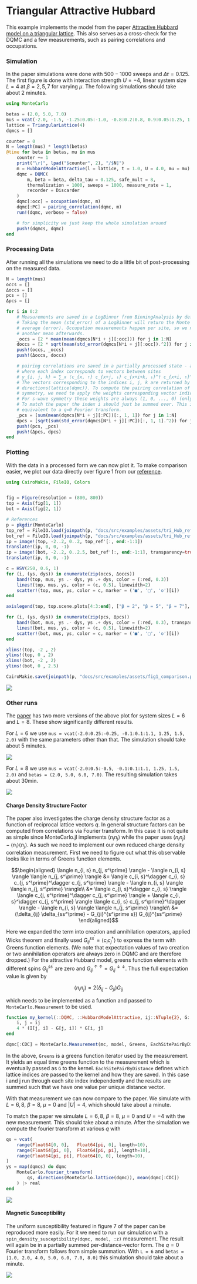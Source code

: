 # Triangular Attractive Hubbard 

This example implements the model from the paper [Attractive Hubbard model on a triangular lattice](https://journals.aps.org/prb/abstract/10.1103/PhysRevB.48.3976). This also serves as a cross-check for the DQMC and a few measurements, such as pairing correlations and occupations. 

### Simulation

In the paper simulations were done with $500-1000$ sweeps and $\Delta\tau = 0.125$. The first figure is done with interaction strength $U = -4$, linear system size $L = 4$ at $\beta = 2, 5, 7$ for varying $\mu$. The following simulations should take about 2 minutes.

```julia
using MonteCarlo

betas = (2.0, 5.0, 7.0)
mus = vcat(-2.0, -1.5, -1.25:0.05:-1.0, -0.8:0.2:0.8, 0.9:0.05:1.25, 1.5, 2.0)
lattice = TriangularLattice(4)
dqmcs = []

counter = 0
N = length(mus) * length(betas)
@time for beta in betas, mu in mus
    counter += 1
    print("\r[", lpad("$counter", 2), "/$N]")
    m = HubbardModelAttractive(l = lattice, t = 1.0, U = 4.0, mu = mu)
    dqmc = DQMC(
        m, beta = beta, delta_tau = 0.125, safe_mult = 8, 
        thermalization = 1000, sweeps = 1000, measure_rate = 1,
        recorder = Discarder
    )
    dqmc[:occ] = occupation(dqmc, m)
    dqmc[:PC] = pairing_correlation(dqmc, m)
    run!(dqmc, verbose = false)

    # for simplicity we just keep the whole simulation around
    push!(dqmcs, dqmc)
end
```

### Processing Data

After running all the simulations we need to do a little bit of post-processing on the measured data. 

```julia
N = length(mus)
occs = []
Δoccs = []
pcs = []
Δpcs = []

for i in 0:2
    # Measurements are saved in a LogBinner from BinningAnalysis by default.
    # Taking the mean (std_error) of a LogBinner will return the Monte Carlo 
    # average (error). Occupation measurements happen per site, so we need 
    # another mean afterwards. 
    _occs = [2 * mean(mean(dqmcs[N*i + j][:occ])) for j in 1:N]
    doccs = [2 * sqrt(mean(std_error(dqmcs[N*i + j][:occ]).^2)) for j in 1:N]
    push!(occs, _occs)
    push!(Δoccs, doccs)

    # pairing correlations are saved in a partially processed state - a 3D matrix
    # where each index corresponds to vectors between sites
    # y_{i, j, k} = ∑_x ⟨c_{x, ↑} c_{x+j, ↓} c_{x+i+k, ↓}^† c_{x+i, ↑}^†
    # The vectors corresponding to the indices i, j, k are returned by 
    # directions(lattice(dqmc)). To compute the pairing correlation of a certain
    # symmetry, we need to apply the weights corresponding vector indices j, k.
    # For s-wave symmetry these weights are always (1, 0, ..., 0) (only vector 0).
    # To match the paper the index i should just be summed over. This is 
    # equivalent to a q=0 Fourier transform.
    _pcs = [sum(mean(dqmcs[N*i + j][:PC])[:, 1, 1]) for j in 1:N]
    dpcs = [sqrt(sum(std_error(dqmcs[N*i + j][:PC])[:, 1, 1].^2)) for j in 1:N]
    push!(pcs, _pcs)
    push!(Δpcs, dpcs)
end
```

### Plotting

With the data in a processed form we can now plot it. To make comparison easier, we plot our data directly over figure 1 from our [reference](https://journals.aps.org/prb/abstract/10.1103/PhysRevB.48.397).

```julia
using CairoMakie, FileIO, Colors


fig = Figure(resolution = (800, 800))
top = Axis(fig[1, 1])
bot = Axis(fig[2, 1])

# References
p = pkgdir(MonteCarlo)
top_ref = FileIO.load(joinpath(p, "docs/src/examples/assets/tri_Hub_ref1_1.png"))
bot_ref = FileIO.load(joinpath(p, "docs/src/examples/assets/tri_Hub_ref1_2.png"))
ip = image!(top, -2..2, 0..2, top_ref'[:, end:-1:1])
translate!(ip, 0, 0, -1)
ip = image!(bot, -2..2, 0..2.5, bot_ref'[:, end:-1:1], transparency=true)
translate!(ip, 0, 0, -1)

c = HSV(250, 0.6, 1)
for (i, (ys, dys)) in enumerate(zip(occs, Δoccs))
    band!(top, mus, ys .- dys, ys .+ dys, color = (:red, 0.3))
    lines!(top, mus, ys, color = (c, 0.5), linewidth=2)
    scatter!(top, mus, ys, color = c, marker = ('■', '□', 'o')[i])
end

axislegend(top, top.scene.plots[4:3:end], ["β = 2", "β = 5", "β = 7"], position = :rb)

for (i, (ys, dys)) in enumerate(zip(pcs, Δpcs))
    band!(bot, mus, ys .- dys, ys .+ dys, color = (:red, 0.3), transparency=true)
    lines!(bot, mus, ys, color = (c, 0.5), linewidth=2)
    scatter!(bot, mus, ys, color = c, marker = ('■', '□', 'o')[i])
end

xlims!(top, -2 , 2)
ylims!(top, 0 , 2)
xlims!(bot, -2 , 2)
ylims!(bot, 0 , 2.5)

CairoMakie.save(joinpath(p, "docs/src/examples/assets/fig1_comparison.png"), fig)
```

![](assets/fig1_comparison.png)

### Other runs

The [paper](https://journals.aps.org/prb/abstract/10.1103/PhysRevB.48.3976) has two more versions of the above plot for system sizes $L = 6$ and $L = 8$. These show significantly different results.

For $L = 6$ we use `mus = vcat(-2.0:0.25:-0.25, -0.1:0.1:1.1, 1.25, 1.5, 2.0)` with the same parameters other than that. The simulation should take about 5 minutes.

![](assets/fig2_comparison.png)

For $L=8$ we use `mus = vcat(-2.0:0.5:-0.5, -0.1:0.1:1.1, 1.25, 1.5, 2.0)` and `betas = (2.0, 5.0, 6.0, 7.0)`. The resulting simulation takes about 30min.

![](assets/fig3_comparison.png)

#### Charge Density Structure Factor

The paper also investigates the charge density structure factor as a function of reciprocal lattice vectors $q$. In general structure factors can be computed from correlations via Fourier transform. In this case it is not quite as simple since MonteCarlo.jl implements $\langle n_i n_j \rangle$ while the paper uses $\langle n_i n_j \rangle - \langle n_i \rangle \langle n_j \rangle$. As such we need to implement our own reduced charge density correlation measurement. First we need to figure out what this observable looks like in terms of Greens function elements.

```math
\begin{aligned}
	\langle n_{i, s} n_{j, s^\prime} \rangle - \langle n_{i, s} \rangle \langle n_{j, s^\prime} \rangle
	&= \langle c_{i, s}^\dagger c_{i, s} c_{j, s^\prime}^\dagger c_{j, s^\prime} \rangle  - \langle n_{i, s} \rangle \langle n_{j, s^\prime} \rangle\\
	&= \langle c_{i, s}^\dagger c_{i, s} \rangle \langle c_{j, s^\prime}^\dagger c_{j, s^\prime} \rangle + \langle c_{i, s}^\dagger c_{j, s^\prime} \rangle \langle c_{i, s} c_{j, s^\prime}^\dagger \rangle  - \langle n_{i, s} \rangle \langle n_{j, s^\prime} \rangle\\
	&= (\delta_{ij} \delta_{ss^\prime} - G_{ji}^{s^\prime s}) G_{ij}^{ss^\prime}
\end{aligned}
```

Here we expanded the term into creation and annihilation operators, applied Wicks theorem and finally used $G_{ij}^{ss^\prime} = \langle c_i c_j^\dagger \rangle$ to express the term with Greens function elements. (We note that expectation values of two creation or two annihilation operators are always zero in DQMC and are therefore dropped.) For the attractive Hubbard model, greens function elements with different spins $G_{ij}^{ss^\prime}$ are zero and $G_{ij}^{\uparrow\uparrow} = G_{ij}^{\downarrow\downarrow}$. Thus the full expectation value is given by

```math
\langle n_i n_j \rangle = 2 (\delta_{ij} - G_{ji}) G_{ij}
```

which needs to be implemented as a function and passed to `MonteCarlo.Measurement` to be used.

```julia
function my_kernel(::DQMC, ::HubbardModelAttractive, ij::NTuple{2}, G::AbstractArray)
    i, j = ij
    4 * (I[j, i] - G[j, i]) * G[i, j]
end

dqmc[:CDC] = MonteCarlo.Measurement(mc, model, Greens, EachSitePairByDistance, my_kernel)
```

In the above, `Greens` is a greens function iterator used by the measurement. It yields an equal time greens function to the measurement which is eventually passed as `G` to the kernel. `EachSitePairByDistance` defines which lattice indices are passed to the kernel and how they are saved. In this case i and j run through each site index independently and the results are summed such that we have one value per unique distance vector.

With that measurement we can now compare to the paper. We simulate with $L = 6, 8$, $\beta = 8$, $\mu = 0$ and $|U| = 4$, which should take about a minute.

To match the paper we simulate $L = 6, 8$, $\beta = 8$, $\mu = 0$ and $U = -4$ with the new measurement. This should take about a minute. After the simulation we compute the fourier transform at various $q$ with

```julia
qs = vcat(
    range(Float64[0, 0],   Float64[pi, 0], length=10),
    range(Float64[pi, 0],  Float64[pi, pi], length=10),
    range(Float64[pi, pi], Float64[0, 0], length=10),
)
ys = map(dqmcs) do dqmc
    MonteCarlo.fourier_transform(
        qs, directions(MonteCarlo.lattice(dqmc)), mean(dqmc[:CDC])
    ) |> real
end
```

![](assets/fig6_comparison.png)

#### Magnetic Susceptibility

The uniform susceptibility featured in figure 7 of the paper can be reproduced more easily. For it we need to run our simulation with a `spin_density_susceptibility(dqmc, model, :z)` measurement. The result will again be in a partially summed per-distance-vector form. The $q=0$ Fourier transform follows from simple summation. With `L = 6` and `betas = [1.0, 2.0, 4.0, 5.0, 6.0, 7.0, 8.0]` this simulation should take about a minute.

![](assets/fig7_comparison.png)
